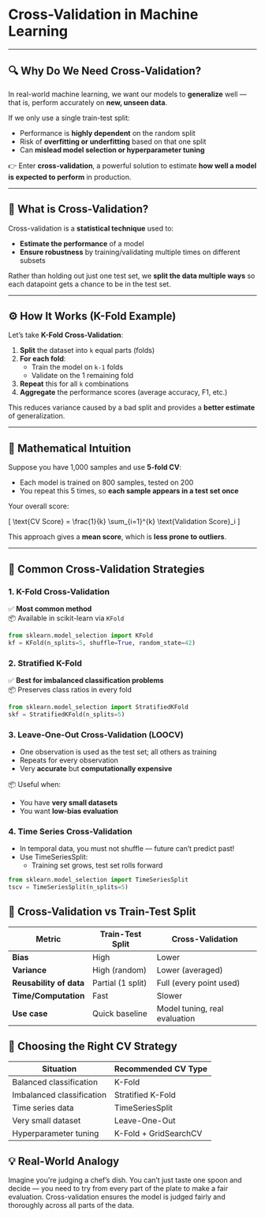 # Cross-Validation in Machine Learning

---

## 🔍 Why Do We Need Cross-Validation?

In real-world machine learning, we want our models to **generalize** well — that is, perform accurately on **new, unseen data**.

If we only use a single train-test split:
- Performance is **highly dependent** on the random split
- Risk of **overfitting or underfitting** based on that one split
- Can **mislead model selection or hyperparameter tuning**

👉 Enter **cross-validation**, a powerful solution to estimate **how well a model is expected to perform** in production.

---

## 📘 What is Cross-Validation?

Cross-validation is a **statistical technique** used to:
- **Estimate the performance** of a model
- **Ensure robustness** by training/validating multiple times on different subsets

Rather than holding out just one test set, we **split the data multiple ways** so each datapoint gets a chance to be in the test set.

---

## ⚙️ How It Works (K-Fold Example)

Let’s take **K-Fold Cross-Validation**:

1. **Split** the dataset into `k` equal parts (folds)
2. **For each fold**:
    - Train the model on `k-1` folds
    - Validate on the 1 remaining fold
3. **Repeat** this for all `k` combinations
4. **Aggregate** the performance scores (average accuracy, F1, etc.)

This reduces variance caused by a bad split and provides a **better estimate** of generalization.

---

## 🧮 Mathematical Intuition

Suppose you have 1,000 samples and use **5-fold CV**:

- Each model is trained on 800 samples, tested on 200
- You repeat this 5 times, so **each sample appears in a test set once**

Your overall score:

\[
\text{CV Score} = \frac{1}{k} \sum_{i=1}^{k} \text{Validation Score}_i
\]

This approach gives a **mean score**, which is **less prone to outliers**.

---

## 🔁 Common Cross-Validation Strategies

### 1. K-Fold Cross-Validation

✅ **Most common method**  
📦 Available in scikit-learn via `KFold`

```python
from sklearn.model_selection import KFold
kf = KFold(n_splits=5, shuffle=True, random_state=42)
```
### 2. Stratified K-Fold

✅ **Best for imbalanced classification problems**  
📦 Preserves class ratios in every fold

```python
from sklearn.model_selection import StratifiedKFold
skf = StratifiedKFold(n_splits=5)
```
### 3. Leave-One-Out Cross-Validation (LOOCV)
- One observation is used as the test set; all others as training
- Repeats for every observation
- Very **accurate** but **computationally expensive**

📦 Useful when:
- You have **very small datasets**
- You want **low-bias evaluation**

### 4. Time Series Cross-Validation
- In temporal data, you must not shuffle — future can’t predict past!
- Use TimeSeriesSplit:
  - Training set grows, test set rolls forward
```python
from sklearn.model_selection import TimeSeriesSplit
tscv = TimeSeriesSplit(n_splits=5)
```

## 🧠 Cross-Validation vs Train-Test Split
| **Metric**              | **Train-Test Split**  | **Cross-Validation**              |
| ------------------- | ----------------- | ----------------------------- |
| **Bias**                | High              | Lower                         |
| **Variance**            | High (random)     | Lower (averaged)              |
| **Reusability of data** | Partial (1 split) | Full (every point used)       |
| **Time/Computation**    | Fast              | Slower                        |
| **Use case**            | Quick baseline    | Model tuning, real evaluation |

## 📌 Choosing the Right CV Strategy
| **Situation**                 | **Recommended CV Type**  |
| ------------------------- | --------------------- |
| Balanced classification   | K-Fold                |
| Imbalanced classification | Stratified K-Fold     |
| Time series data          | TimeSeriesSplit       |
| Very small dataset        | Leave-One-Out         |
| Hyperparameter tuning     | K-Fold + GridSearchCV |

## 💡 Real-World Analogy
Imagine you're judging a chef’s dish. You can’t just taste one spoon and decide — you need to try from every part of the plate to make a fair evaluation.
Cross-validation ensures the model is judged fairly and thoroughly across all parts of the data.